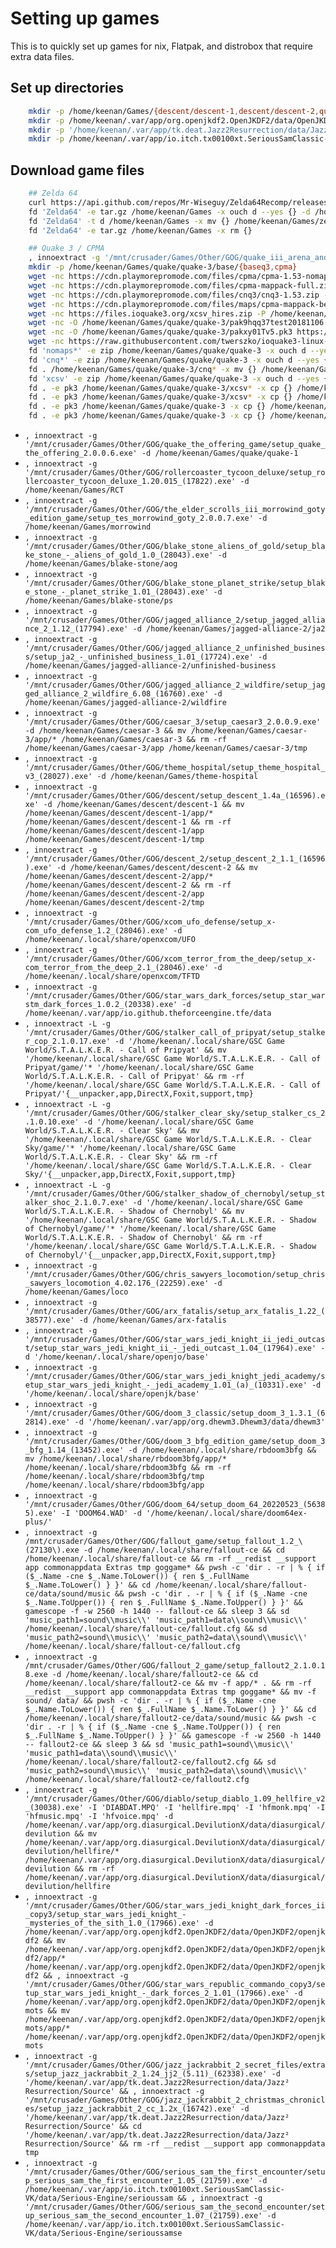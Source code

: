 # Setting up games

This is to quickly set up games for nix, Flatpak, and distrobox that require extra data files.

## Set up directories
``` bash
    mkdir -p /home/keenan/Games/{descent/descent-1,descent/descent-2,quake/quake-1,quake/quake-3,RCT,morrowind,blake-stone/aog,blake-stone/ps,jagged-alliance-2/ja2,jagged-alliance-2/unfinished-business,jagged-alliance-2/wildfire,loco,arx-fatalis}
    mkdir -p /home/keenan/.var/app/org.openjkdf2.OpenJKDF2/data/OpenJKDF2/openjkdf2
    mkdir -p '/home/keenan/.var/app/tk.deat.Jazz2Resurrection/data/Jazz² Resurrection/Source'
    mkdir -p /home/keenan/.var/app/io.itch.tx00100xt.SeriousSamClassic-VK/data/Serious-Engine/{serioussam,serioussamse}
```

## Download game files

``` bash
    ## Zelda 64
    curl https://api.github.com/repos/Mr-Wiseguy/Zelda64Recomp/releases/latest | jq -r '.assets[] | select(.name | test("Linux.tar.gz$")).browser_download_url' | wget -i- -N -P /home/keenan/Games
    fd 'Zelda64' -e tar.gz /home/keenan/Games -x ouch d --yes {} -d /home/keenan/Games
    fd 'Zelda64' -t d /home/keenan/Games -x mv {} /home/keenan/Games/zelda64
    fd 'Zelda64' -e tar.gz /home/keenan/Games -x rm {}

    ## Quake 3 / CPMA
    , innoextract -g '/mnt/crusader/Games/Other/GOG/quake_iii_arena_and_team_arena/setup_quake3_2.0.0.2.exe' -d /home/keenan/.q3a && mv /home/keenan/.q3a/app/* /home/keenan/.q3a && rm -rf /home/keenan/.q3a/tmp /home/keenan/.q3a/app
    mkdir -p /home/keenan/Games/quake/quake-3/base/{baseq3,cpma}
    wget -nc https://cdn.playmorepromode.com/files/cpma/cpma-1.53-nomaps.zip -P /home/keenan/Games/quake/quake-3
    wget -nc https://cdn.playmorepromode.com/files/cpma-mappack-full.zip -P /home/keenan/Games/quake/quake-3
    wget -nc https://cdn.playmorepromode.com/files/cnq3/cnq3-1.53.zip -P /home/keenan/Games/quake/quake-3
    wget -nc https://cdn.playmorepromode.com/files/maps/cpma-mappack-beta-june-2020.zip -P /home/keenan/Games/quake/quake-3
    wget -nc https://files.ioquake3.org/xcsv_hires.zip -P /home/keenan/Games/quake/quake-3
    wget -nc -O /home/keenan/Games/quake/quake-3/pak9hqq37test20181106.pk3 https://github.com/diegoulloao/ioquake3-mac-install/raw/master/extras/extra-pack-resolution.pk3
    wget -nc -O /home/keenan/Games/quake/quake-3/pakxy01Tv5.pk3 https://github.com/diegoulloao/ioquake3-mac-install/raw/master/extras/hd-weapons.pk3
    wget -nc https://raw.githubusercontent.com/twerszko/ioquake3-linux-installer/master/config/q3config.cfg -P /home/keenan/Games/quake/quake-3
    fd 'nomaps*' -e zip /home/keenan/Games/quake/quake-3 -x ouch d --yes {} -d /home/keenan/Games/quake/quake-3/base
    fd 'cnq*' -e zip /home/keenan/Games/quake/quake-3 -x ouch d --yes {} -d /home/keenan/Games/quake/quake-3
    fd . /home/keenan/Games/quake/quake-3/cnq* -x mv {} /home/keenan/Games/quake/quake-3/base
    fd 'xcsv' -e zip /home/keenan/Games/quake/quake-3 -x ouch d --yes {} -d /home/keenan/Games/quake/quake-3
    fd . -e pk3 /home/keenan/Games/quake/quake-3/xcsv* -x cp {} /home/keenan/Games/quake/quake-3/base/cpma
    fd . -e pk3 /home/keenan/Games/quake/quake-3/xcsv* -x cp {} /home/keenan/Games/quake/quake-3/base/baseq3
    fd . -e pk3 /home/keenan/Games/quake/quake-3 -x cp {} /home/keenan/Games/quake/quake-3/base/baseq3
    fd . -e pk3 /home/keenan/Games/quake/quake-3 -x cp {} /home/keenan/Games/quake/quake-3/base/cpma
```

* `, innoextract -g '/mnt/crusader/Games/Other/GOG/quake_the_offering_game/setup_quake_the_offering_2.0.0.6.exe' -d /home/keenan/Games/quake/quake-1`
* `, innoextract -g '/mnt/crusader/Games/Other/GOG/rollercoaster_tycoon_deluxe/setup_rollercoaster_tycoon_deluxe_1.20.015_(17822).exe' -d /home/keenan/Games/RCT`
* `, innoextract -g '/mnt/crusader/Games/Other/GOG/the_elder_scrolls_iii_morrowind_goty_edition_game/setup_tes_morrowind_goty_2.0.0.7.exe' -d /home/keenan/Games/morrowind`
* `, innoextract -g '/mnt/crusader/Games/Other/GOG/blake_stone_aliens_of_gold/setup_blake_stone_-_aliens_of_gold_1.0_(28043).exe' -d /home/keenan/Games/blake-stone/aog`
* `, innoextract -g '/mnt/crusader/Games/Other/GOG/blake_stone_planet_strike/setup_blake_stone_-_planet_strike_1.01_(28043).exe' -d /home/keenan/Games/blake-stone/ps`
* `, innoextract -g '/mnt/crusader/Games/Other/GOG/jagged_alliance_2/setup_jagged_alliance_2_1.12_(17794).exe' -d /home/keenan/Games/jagged-alliance-2/ja2`
* `, innoextract -g '/mnt/crusader/Games/Other/GOG/jagged_alliance_2_unfinished_business/setup_ja2_-_unfinished_business_1.01_(17724).exe' -d /home/keenan/Games/jagged-alliance-2/unfinished-business`
* `, innoextract -g '/mnt/crusader/Games/Other/GOG/jagged_alliance_2_wildfire/setup_jagged_alliance_2_wildfire_6.08_(16760).exe' -d /home/keenan/Games/jagged-alliance-2/wildfire`
* `, innoextract -g '/mnt/crusader/Games/Other/GOG/caesar_3/setup_caesar3_2.0.0.9.exe' -d /home/keenan/Games/caesar-3 && mv /home/keenan/Games/caesar-3/app/* /home/keenan/Games/caesar-3 && rm -rf /home/keenan/Games/caesar-3/app /home/keenan/Games/caesar-3/tmp`
* `, innoextract -g '/mnt/crusader/Games/Other/GOG/theme_hospital/setup_theme_hospital_v3_(28027).exe' -d /home/keenan/Games/theme-hospital`
* `, innoextract -g '/mnt/crusader/Games/Other/GOG/descent/setup_descent_1.4a_(16596).exe' -d /home/keenan/Games/descent/descent-1 && mv /home/keenan/Games/descent/descent-1/app/* /home/keenan/Games/descent/descent-1 && rm -rf /home/keenan/Games/descent/descent-1/app /home/keenan/Games/descent/descent-1/tmp`
* `, innoextract -g '/mnt/crusader/Games/Other/GOG/descent_2/setup_descent_2_1.1_(16596).exe' -d /home/keenan/Games/descent/descent-2 && mv /home/keenan/Games/descent/descent-2/app/* /home/keenan/Games/descent/descent-2 && rm -rf /home/keenan/Games/descent/descent-2/app /home/keenan/Games/descent/descent-2/tmp`
* `, innoextract -g '/mnt/crusader/Games/Other/GOG/xcom_ufo_defense/setup_x-com_ufo_defense_1.2_(28046).exe' -d /home/keenan/.local/share/openxcom/UFO`
* `, innoextract -g '/mnt/crusader/Games/Other/GOG/xcom_terror_from_the_deep/setup_x-com_terror_from_the_deep_2.1_(28046).exe' -d /home/keenan/.local/share/openxcom/TFTD`
* `, innoextract -g '/mnt/crusader/Games/Other/GOG/star_wars_dark_forces/setup_star_warstm_dark_forces_1.0.2_(20338).exe' -d /home/keenan/.var/app/io.github.theforceengine.tfe/data`
* `, innoextract -L -g '/mnt/crusader/Games/Other/GOG/stalker_call_of_pripyat/setup_stalker_cop_2.1.0.17.exe' -d '/home/keenan/.local/share/GSC Game World/S.T.A.L.K.E.R. - Call of Pripyat' && mv '/home/keenan/.local/share/GSC Game World/S.T.A.L.K.E.R. - Call of Pripyat/game/'* '/home/keenan/.local/share/GSC Game World/S.T.A.L.K.E.R. - Call of Pripyat' && rm -rf '/home/keenan/.local/share/GSC Game World/S.T.A.L.K.E.R. - Call of Pripyat/'{__unpacker,app,DirectX,Foxit,support,tmp}`
* `, innoextract -L -g '/mnt/crusader/Games/Other/GOG/stalker_clear_sky/setup_stalker_cs_2.1.0.10.exe' -d '/home/keenan/.local/share/GSC Game World/S.T.A.L.K.E.R. - Clear Sky' && mv '/home/keenan/.local/share/GSC Game World/S.T.A.L.K.E.R. - Clear Sky/game/'* '/home/keenan/.local/share/GSC Game World/S.T.A.L.K.E.R. - Clear Sky' && rm -rf '/home/keenan/.local/share/GSC Game World/S.T.A.L.K.E.R. - Clear Sky/'{__unpacker,app,DirectX,Foxit,support,tmp}`
* `, innoextract -L -g '/mnt/crusader/Games/Other/GOG/stalker_shadow_of_chernobyl/setup_stalker_shoc_2.1.0.7.exe' -d '/home/keenan/.local/share/GSC Game World/S.T.A.L.K.E.R. - Shadow of Chernobyl' && mv '/home/keenan/.local/share/GSC Game World/S.T.A.L.K.E.R. - Shadow of Chernobyl/game/'* '/home/keenan/.local/share/GSC Game World/S.T.A.L.K.E.R. - Shadow of Chernobyl' && rm -rf '/home/keenan/.local/share/GSC Game World/S.T.A.L.K.E.R. - Shadow of Chernobyl/'{__unpacker,app,DirectX,Foxit,support,tmp}`
* `, innoextract -g '/mnt/crusader/Games/Other/GOG/chris_sawyers_locomotion/setup_chris_sawyers_locomotion_4.02.176_(22259).exe' -d /home/keenan/Games/loco`
* `, innoextract -g '/mnt/crusader/Games/Other/GOG/arx_fatalis/setup_arx_fatalis_1.22_(38577).exe' -d /home/keenan/Games/arx-fatalis`
* `, innoextract -g '/mnt/crusader/Games/Other/GOG/star_wars_jedi_knight_ii_jedi_outcast/setup_star_wars_jedi_knight_ii_-_jedi_outcast_1.04_(17964).exe' -d '/home/keenan/.local/share/openjo/base'`
* `, innoextract -g '/mnt/crusader/Games/Other/GOG/star_wars_jedi_knight_jedi_academy/setup_star_wars_jedi_knight_-_jedi_academy_1.01_(a)_(10331).exe' -d '/home/keenan/.local/share/openjk/base'`
* `, innoextract -g '/mnt/crusader/Games/Other/GOG/doom_3_classic/setup_doom_3_1.3.1_(62814).exe' -d '/home/keenan/.var/app/org.dhewm3.Dhewm3/data/dhewm3'`
* `, innoextract -g '/mnt/crusader/Games/Other/GOG/doom_3_bfg_edition_game/setup_doom_3_bfg_1.14_(13452).exe' -d /home/keenan/.local/share/rbdoom3bfg && mv /home/keenan/.local/share/rbdoom3bfg/app/* /home/keenan/.local/share/rbdoom3bfg && rm -rf /home/keenan/.local/share/rbdoom3bfg/tmp /home/keenan/.local/share/rbdoom3bfg/app`
* `, innoextract -g '/mnt/crusader/Games/Other/GOG/doom_64/setup_doom_64_20220523_(56385).exe' -I 'DOOM64.WAD' -d '/home/keenan/.local/share/doom64ex-plus/'`
* `, innoextract -g /mnt/crusader/Games/Other/GOG/fallout_game/setup_fallout_1.2_\(27130\).exe -d /home/keenan/.local/share/fallout-ce && cd /home/keenan/.local/share/fallout-ce && rm -rf __redist __support app commonappdata Extras tmp goggame* && pwsh -c 'dir . -r | % { if ($_.Name -cne $_.Name.ToLower()) { ren $_.FullName $_.Name.ToLower() } }' && cd /home/keenan/.local/share/fallout-ce/data/sound/music && pwsh -c 'dir . -r | % { if ($_.Name -cne $_.Name.ToUpper()) { ren $_.FullName $_.Name.ToUpper() } }' && gamescope -f -w 2560 -h 1440 -- fallout-ce && sleep 3 && sd 'music_path1=sound\\music\\' 'music_path1=data\\sound\\music\\' /home/keenan/.local/share/fallout-ce/fallout.cfg && sd 'music_path2=sound\\music\\' 'music_path2=data\\sound\\music\\' /home/keenan/.local/share/fallout-ce/fallout.cfg`
* `, innoextract -g /mnt/crusader/Games/Other/GOG/fallout_2_game/setup_fallout2_2.1.0.18.exe -d /home/keenan/.local/share/fallout2-ce && cd /home/keenan/.local/share/fallout2-ce && mv -f app/* . && rm -rf __redist __support app commonappdata Extras tmp goggame* && mv -f sound/ data/ && pwsh -c 'dir . -r | % { if ($_.Name -cne $_.Name.ToLower()) { ren $_.FullName $_.Name.ToLower() } }' && cd /home/keenan/.local/share/fallout2-ce/data/sound/music && pwsh -c 'dir . -r | % { if ($_.Name -cne $_.Name.ToUpper()) { ren $_.FullName $_.Name.ToUpper() } }' && gamescope -f -w 2560 -h 1440 -- fallout2-ce && sleep 3 && sd 'music_path1=sound\\music\\' 'music_path1=data\\sound\\music\\' /home/keenan/.local/share/fallout2-ce/fallout2.cfg && sd 'music_path2=sound\\music\\' 'music_path2=data\\sound\\music\\' /home/keenan/.local/share/fallout2-ce/fallout2.cfg`
* `, innoextract -g '/mnt/crusader/Games/Other/GOG/diablo/setup_diablo_1.09_hellfire_v2_(30038).exe' -I 'DIABDAT.MPQ' -I 'hellfire.mpq' -I 'hfmonk.mpq' -I 'hfmusic.mpq' -I 'hfvoice.mpq' -d /home/keenan/.var/app/org.diasurgical.DevilutionX/data/diasurgical/devilution && mv /home/keenan/.var/app/org.diasurgical.DevilutionX/data/diasurgical/devilution/hellfire/* /home/keenan/.var/app/org.diasurgical.DevilutionX/data/diasurgical/devilution && rm -rf /home/keenan/.var/app/org.diasurgical.DevilutionX/data/diasurgical/devilution/hellfire`
* `, innoextract -g '/mnt/crusader/Games/Other/GOG/star_wars_jedi_knight_dark_forces_ii_copy3/setup_star_wars_jedi_knight_-_mysteries_of_the_sith_1.0_(17966).exe' -d /home/keenan/.var/app/org.openjkdf2.OpenJKDF2/data/OpenJKDF2/openjkdf2 && mv /home/keenan/.var/app/org.openjkdf2.OpenJKDF2/data/OpenJKDF2/openjkdf2/app/* /home/keenan/.var/app/org.openjkdf2.OpenJKDF2/data/OpenJKDF2/openjkdf2 && , innoextract -g '/mnt/crusader/Games/Other/GOG/star_wars_republic_commando_copy3/setup_star_wars_jedi_knight_-_dark_forces_2_1.01_(17966).exe' -d /home/keenan/.var/app/org.openjkdf2.OpenJKDF2/data/OpenJKDF2/openjkmots && mv /home/keenan/.var/app/org.openjkdf2.OpenJKDF2/data/OpenJKDF2/openjkmots/app/* /home/keenan/.var/app/org.openjkdf2.OpenJKDF2/data/OpenJKDF2/openjkmots`
* `, innoextract -g '/mnt/crusader/Games/Other/GOG/jazz_jackrabbit_2_secret_files/extras/setup_jazz_jackrabbit_2_1.24_jj2_(5.11)_(62338).exe' -d '/home/keenan/.var/app/tk.deat.Jazz2Resurrection/data/Jazz² Resurrection/Source' && , innoextract -g '/mnt/crusader/Games/Other/GOG/jazz_jackrabbit_2_christmas_chronicles/setup_jazz_jackrabbit_2_cc_1.2x_(16742).exe' -d '/home/keenan/.var/app/tk.deat.Jazz2Resurrection/data/Jazz² Resurrection/Source' && cd '/home/keenan/.var/app/tk.deat.Jazz2Resurrection/data/Jazz² Resurrection/Source' && rm -rf __redist __support app commonappdata tmp`
* `, innoextract -g '/mnt/crusader/Games/Other/GOG/serious_sam_the_first_encounter/setup_serious_sam_the_first_encounter_1.05_(21759).exe' -d /home/keenan/.var/app/io.itch.tx00100xt.SeriousSamClassic-VK/data/Serious-Engine/serioussam && , innoextract -g '/mnt/crusader/Games/Other/GOG/serious_sam_the_second_encounter/setup_serious_sam_the_second_encounter_1.07_(21759).exe' -d /home/keenan/.var/app/io.itch.tx00100xt.SeriousSamClassic-VK/data/Serious-Engine/serioussamse`